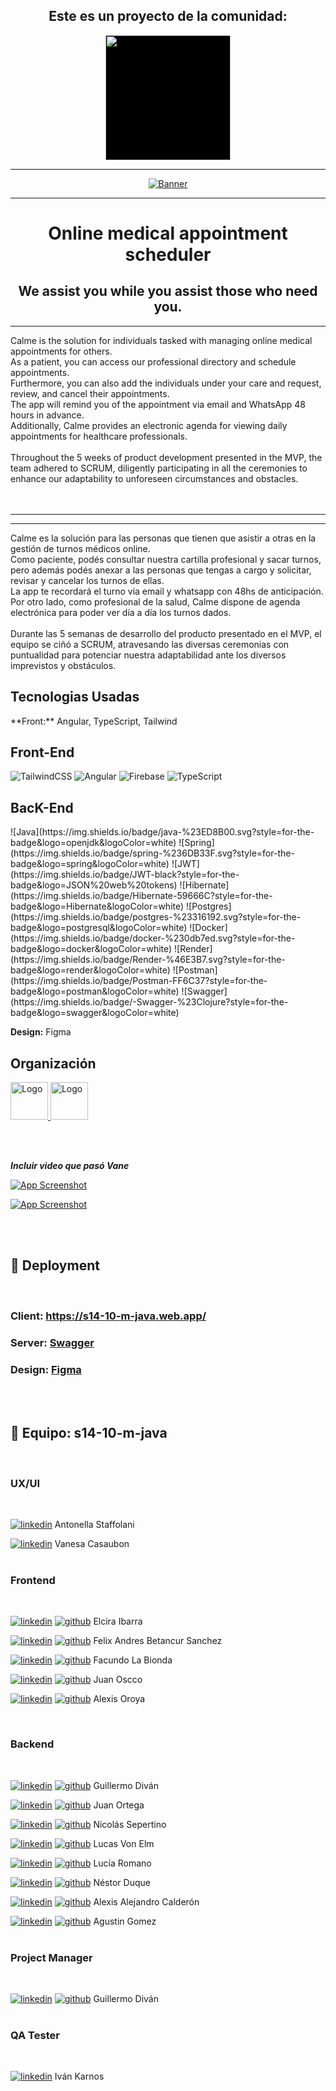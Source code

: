   <h2 align='center'>Este es un proyecto de la comunidad:</h2>
  <div align='center'><a href="https://www.nocountry.tech/" target="_blank">
      <img style='background-color:black;' src="https://encrypted-tbn0.gstatic.com/images?q=tbn:ANd9GcQsukYB3HL90LSwYv_RIR2O2OlCV8Sbkx2eNHv8nRvOu8L16FxLQ0nPzY02wQ_BJOfQZw&usqp=CAU" width="200">
    </a>
  </div>
  <hr>

  <!-- PROJECT LOGO -->
  <div align='center'>
    <a href="https://s14-10-m-java.web.app" target="_blank">
      <img src="./frontend/src/assets/icons-svg/calme-logo-azul.png" alt="Banner">
    </a>
  </div>
  <hr>
  <h1 align='center'>Online medical appointment scheduler</h1>
    <h2 align='center'><strong>We assist you while you assist those who need you.</strong></h2>
<hr>

Calme is the solution for individuals tasked with managing online medical appointments for others. <br>
As a patient, you can access our professional directory and schedule appointments. <br>
Furthermore, you can also add the individuals under your care and request, review, and cancel their appointments. <br>
The app will remind you of the appointment via email and WhatsApp 48 hours in advance. <br>
Additionally, Calme provides an electronic agenda for viewing daily appointments for healthcare professionals.
 <br> <br>
Throughout the 5 weeks of product development presented in the MVP, the team adhered to SCRUM, diligently participating in all the ceremonies to enhance our adaptability to unforeseen circumstances and obstacles.
 <br> <br> <br>
<hr> <hr>
Calme es la solución para las personas que tienen que asistir a otras en la gestión de turnos médicos online. <br>
Como paciente, podés consultar nuestra cartilla profesional y sacar turnos, pero además podés anexar a las personas que tengas a cargo y solicitar, revisar y cancelar los turnos de ellas. <br> 
La app te recordará el turno via email y whatsapp con 48hs de anticipación. <br>
Por otro lado, como profesional de la salud, Calme dispone de agenda electrónica para poder ver día a día los turnos dados.
<br><br>
Durante las 5 semanas de desarrollo del producto presentado en el MVP, el equipo se ciñó a SCRUM, atravesando las diversas ceremonias con puntualidad para potenciar nuestra adaptabilidad ante los diversos imprevistos y obstáculos.

<section id='tech-stack'>
  <h1> Tecnologias Usadas </h1>
**Front:** Angular, TypeScript, Tailwind
  <h2>Front-End</h2>

![TailwindCSS](https://img.shields.io/badge/tailwindcss-%2338B2AC.svg?style=for-the-badge&logo=tailwind-css&logoColor=white)
![Angular](https://img.shields.io/badge/angular-%23DD0031.svg?style=for-the-badge&logo=angular&logoColor=white)
![Firebase](https://img.shields.io/badge/firebase-a08021?style=for-the-badge&logo=firebase&logoColor=ffcd34)
![TypeScript](https://img.shields.io/badge/typescript-%23007ACC.svg?style=for-the-badge&logo=typescript&logoColor=white)


  <h2>BacK-End</h2>
![Java](https://img.shields.io/badge/java-%23ED8B00.svg?style=for-the-badge&logo=openjdk&logoColor=white)
![Spring](https://img.shields.io/badge/spring-%236DB33F.svg?style=for-the-badge&logo=spring&logoColor=white) 
![JWT](https://img.shields.io/badge/JWT-black?style=for-the-badge&logo=JSON%20web%20tokens)
![Hibernate](https://img.shields.io/badge/Hibernate-59666C?style=for-the-badge&logo=Hibernate&logoColor=white)
![Postgres](https://img.shields.io/badge/postgres-%23316192.svg?style=for-the-badge&logo=postgresql&logoColor=white) 
![Docker](https://img.shields.io/badge/docker-%230db7ed.svg?style=for-the-badge&logo=docker&logoColor=white)
![Render](https://img.shields.io/badge/Render-%46E3B7.svg?style=for-the-badge&logo=render&logoColor=white)
![Postman](https://img.shields.io/badge/Postman-FF6C37?style=for-the-badge&logo=postman&logoColor=white)
![Swagger](https://img.shields.io/badge/-Swagger-%23Clojure?style=for-the-badge&logo=swagger&logoColor=white)


**Design:** Figma
  <h2> Organización </h2>
  <a href='https://figma.com/'>
    <img src="https://cdn.jsdelivr.net/gh/devicons/devicon/icons/figma/figma-original.svg" alt="Logo" width="60" height="60">
  </a>
  <a href='https://slack.com/'>
   <img src="https://cdn.jsdelivr.net/gh/devicons/devicon/icons/slack/slack-original.svg" alt="Logo" width="60" height="60">
  </a>

<br><br>

***Incluir video que pasó Vane***

[![App Screenshot](./frontend/src/assets/img/readme-home.png)](https://s14-10-m-java.web.app)

[![App Screenshot](./frontend/src/assets/img/readme-perfil.png)](https://s14-10-m-java.web.app)

<br><br>

## 🔗 Deployment
<br>

### Client: https://s14-10-m-java.web.app/
### Server: [Swagger](https://s14-10-m-java-production.up.railway.app/swagger-ui/index.html#/)
### Design: [Figma](https://figma.com/file/5ZKP1KyKwLW4vfkJbBZolz/Proyecto?type=design&node-id=330-153&mode=design&t=KKqaD6BxMKy2RTEm-0)
<br><br>


## 🙌 Equipo: s14-10-m-java
<br>

### UX/UI
<br>

[![linkedin](./frontend/src/assets/icons-svg/linkedin-icon.svg)](https://www.linkedin.com/in/anto-staffolani/) Antonella Staffolani

[![linkedin](./frontend/src/assets/icons-svg/linkedin-icon.svg)](https://www.linkedin.com/in/vanesa-casaubon/)
Vanesa Casaubon
<br><br>

### Frontend
<br>

[![linkedin](./frontend/src/assets/icons-svg/linkedin-icon.svg)](https://www.linkedin.com/in/elcicode)
[![github](./frontend/src/assets/icons-svg/github-icon.svg)](https://github.com/elcicode) Elcira Ibarra

[![linkedin](./frontend/src/assets/icons-svg/linkedin-icon.svg)](https://www.linkedin.com/in/felix-andres-betancur-9389ab1a5/)
[![github](./frontend/src/assets/icons-svg/github-icon.svg)](https://github.com/SwatColombia) Felix Andres Betancur Sanchez

[![linkedin](./frontend/src/assets/icons-svg/linkedin-icon.svg)](https://www.linkedin.com/in/facundo-la-bionda-a31866286/)
[![github](./frontend/src/assets/icons-svg/github-icon.svg)](https://github.com/facuu142) Facundo La Bionda

[![linkedin](./frontend/src/assets/icons-svg/linkedin-icon.svg)](https://www.linkedin.com/in/juanoscco/)
[![github](./frontend/src/assets/icons-svg/github-icon.svg)](https://github.com/jcom-dev) Juan Oscco

[![linkedin](./frontend/src/assets/icons-svg/linkedin-icon.svg)](https://www.linkedin.com/in/jaobisgreat/)
[![github](./frontend/src/assets/icons-svg/github-icon.svg)](https://github.com/Alexiz0r0) Alexis Oroya

<br>

### Backend
<br>

[![linkedin](./frontend/src/assets/icons-svg/linkedin-icon.svg)](https://www.linkedin.com/in/guillermo-divan/)
[![github](./frontend/src/assets/icons-svg/github-icon.svg)](https://github.com/GuillermoDivan) Guillermo Diván

[![linkedin](./frontend/src/assets/icons-svg/linkedin-icon.svg)](https://www.linkedin.com/in/juan0rtega/)
[![github](./frontend/src/assets/icons-svg/github-icon.svg)](https://github.com/Full-Juan-Ortega) Juan Ortega

[![linkedin](./frontend/src/assets/icons-svg/linkedin-icon.svg)](https://www.linkedin.com/in/nicolassepertino/)
[![github](./frontend/src/assets/icons-svg/github-icon.svg)](https://github.com/NicoSeper89) Nicolás Sepertino

[![linkedin](./frontend/src/assets/icons-svg/linkedin-icon.svg)](https://www.linkedin.com/in/lucasvonelm/)
[![github](./frontend/src/assets/icons-svg/github-icon.svg)](https://github.com/xlucasve) Lucas Von Elm

[![linkedin](./frontend/src/assets/icons-svg/linkedin-icon.svg)](https://www.linkedin.com/in/luciarmn/)
[![github](./frontend/src/assets/icons-svg/github-icon.svg)](https://github.com/CodeLuDev) Lucía Romano

[![linkedin](./frontend/src/assets/icons-svg/linkedin-icon.svg)](https://www.linkedin.com/in/nestorduqueduque/)
[![github](./frontend/src/assets/icons-svg/github-icon.svg)](https://github.com/nestorduqueduque) Néstor Duque

[![linkedin](./frontend/src/assets/icons-svg/linkedin-icon.svg)](https://www.linkedin.com/in/alejandrodev2019/)
[![github](./frontend/src/assets/icons-svg/github-icon.svg)](https://github.com/calderonic) Alexis Alejandro Calderón

[![linkedin](./frontend/src/assets/icons-svg/linkedin-icon.svg)](https://www.linkedin.com/in/agustin-gomez-develop/)
[![github](./frontend/src/assets/icons-svg/github-icon.svg)](https://github.com/Agustingomez98) Agustin Gomez
<br><br>

### Project Manager
<br>

[![linkedin](./frontend/src/assets/icons-svg/linkedin-icon.svg)](https://www.linkedin.com/in/guillermo-divan/)
[![github](./frontend/src/assets/icons-svg/github-icon.svg)](https://github.com/GuillermoDivan) Guillermo Diván
<br><br>

### QA Tester
<br>

[![linkedin](./frontend/src/assets/icons-svg/linkedin-icon.svg)](https://www.linkedin.com/in/ivankarnos/)
 Iván Karnos
